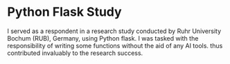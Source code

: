 # Python Flask Study

I served as a respondent in a research study conducted by Ruhr University Bochum (RUB), Germany, using Python flask. I was tasked with the responsibility of writing some functions without the aid of any AI tools.  thus contributed invaluably to the research success. 